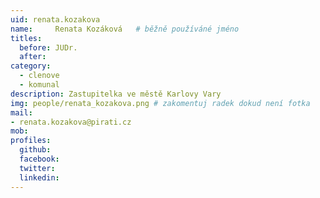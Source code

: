 ```yaml
---
uid: renata.kozakova
name:     Renata Kozáková  	# běžně používáné jméno
titles:
  before: JUDr.
  after:
category:
  - clenove
  - komunal
description: Zastupitelka ve městě Karlovy Vary
img: people/renata_kozakova.png # zakomentuj radek dokud není fotka
mail:
- renata.kozakova@pirati.cz
mob:
profiles:
  github:
  facebook:
  twitter:
  linkedin:
---
```



